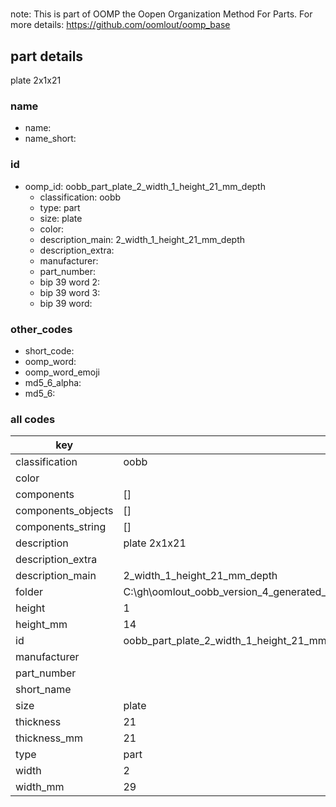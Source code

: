 #   

note: This is part of OOMP the Oopen Organization Method For Parts. For more details: https://github.com/oomlout/oomp_base

##  part details



plate 2x1x21

### name
* name: 
* name_short: 
### id
* oomp_id: oobb_part_plate_2_width_1_height_21_mm_depth
  * classification: oobb
  * type: part
  * size: plate
  * color: 
  * description_main: 2_width_1_height_21_mm_depth
  * description_extra: 
  * manufacturer: 
  * part_number: 
  * bip 39 word 2: 
  * bip 39 word 3: 
  * bip 39 word: 

### other_codes
* short_code: 
* oomp_word: 
* oomp_word_emoji 
* md5_6_alpha: 
* md5_6: 









### all codes 
| key | value |  
| --- | --- |  
| classification | oobb |  
| color |  |  
| components | [] |  
| components_objects | [] |  
| components_string | [] |  
| description | plate 2x1x21 |  
| description_extra |  |  
| description_main | 2_width_1_height_21_mm_depth |  
| folder | C:\gh\oomlout_oobb_version_4_generated_parts\things\oobb_part_plate_2_width_1_height_21_mm_depth |  
| height | 1 |  
| height_mm | 14 |  
| id | oobb_part_plate_2_width_1_height_21_mm_depth |  
| manufacturer |  |  
| part_number |  |  
| short_name |  |  
| size | plate |  
| thickness | 21 |  
| thickness_mm | 21 |  
| type | part |  
| width | 2 |  
| width_mm | 29 |  
